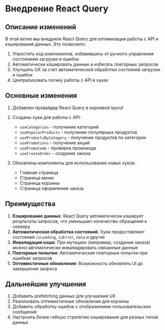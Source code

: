 # Внедрение React Query

## Описание изменений

В этой ветке мы внедрили React Query для оптимизации работы с API и кэширования данных. Это позволило:

1. Упростить код компонентов, избавившись от ручного управления состоянием загрузки и ошибок
2. Автоматически кэшировать данные и избегать повторных запросов
3. Улучшить UX за счет автоматической обработки состояний загрузки и ошибок
4. Централизовать логику работы с API в хуках

## Основные изменения

1. Добавлен провайдер React Query в корневой layout
2. Созданы хуки для работы с API:
   - `useCategories` - получение категорий
   - `usePopularProducts` - получение популярных продуктов
   - `useProductsByCategory` - получение продуктов по категории
   - `usePromotions` - получение акций
   - `usePromoCode` - проверка промокода
   - `useCreateOrder` - создание заказа

3. Обновлены компоненты для использования новых хуков:
   - Главная страница
   - Страница меню
   - Страница корзины
   - Страница оформления заказа

## Преимущества

1. **Кэширование данных**: React Query автоматически кэширует результаты запросов, что уменьшает количество обращений к серверу
2. **Автоматическая обработка состояний**: Хуки предоставляют состояния `isLoading`, `isError`, `data` и другие
3. **Инвалидация кэша**: При мутациях (например, создании заказа) можно автоматически инвалидировать связанные данные
4. **Повторные попытки**: Автоматические повторные попытки при ошибках запросов
5. **Оптимистичные обновления**: Возможность обновлять UI до завершения запроса

## Дальнейшие улучшения

1. Добавить prefetching данных для улучшения UX
2. Реализовать оптимистичные обновления для корзины
3. Добавить обработку ошибок с отображением пользовательских сообщений
4. Настроить более гибкую стратегию кэширования для разных типов данных